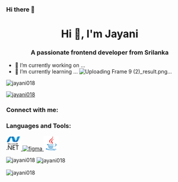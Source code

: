 ### Hi there 👋
<!--GO TO IJSE Page [IJSE](https://www.ijse.lk/).
VISIT [Google](https://www.google.lk/)
-->
<!--
**jayani018/jayani018** is a ✨ _special_ ✨ repository because its `README.md` (this file) appears on your GitHub profile.

Here are some ideas to get you started:
-->
<h1 align="center">Hi 👋, I'm Jayani</h1>
<h3 align="center">A passionate frontend developer from Srilanka</h3>

- 🔭 I’m currently working on ...
- 🌱 I’m currently learning ...
 ![Uploading Frame 9 (2)_result.png…]()




<p align="left"> <img src="https://komarev.com/ghpvc/?username=jayani018&label=Profile%20views&color=0e75b6&style=flat" alt="jayani018" /> </p>

<p align="left"> <a href="https://github.com/ryo-ma/github-profile-trophy"><img src="https://github-profile-trophy.vercel.app/?username=jayani018" alt="jayani018" /></a> </p>

<h3 align="left">Connect with me:</h3>
<p align="left">
</p>

<h3 align="left">Languages and Tools:</h3>
<p align="left"> <a href="https://dotnet.microsoft.com/" target="_blank" rel="noreferrer"> <img src="https://raw.githubusercontent.com/devicons/devicon/master/icons/dot-net/dot-net-original-wordmark.svg" alt="dotnet" width="40" height="40"/> </a> <a href="https://www.figma.com/" target="_blank" rel="noreferrer"> <img src="https://www.vectorlogo.zone/logos/figma/figma-icon.svg" alt="figma" width="40" height="40"/> </a> <a href="https://www.java.com" target="_blank" rel="noreferrer"> <img src="https://raw.githubusercontent.com/devicons/devicon/master/icons/java/java-original.svg" alt="java" width="40" height="40"/> </a> </p>

<p><img align="left" src="https://github-readme-stats.vercel.app/api/top-langs?username=jayani018&show_icons=true&locale=en&layout=compact" alt="jayani018" /></p>

<p>&nbsp;<img align="center" src="https://github-readme-stats.vercel.app/api?username=jayani018&show_icons=true&locale=en" alt="jayani018" /></p>

<p><img align="center" src="https://github-readme-streak-stats.herokuapp.com/?user=jayani018&" alt="jayani018" /></p>
